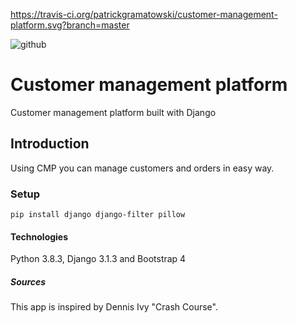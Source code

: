 https://travis-ci.org/patrickgramatowski/customer-management-platform.svg?branch=master

![github](https://user-images.githubusercontent.com/63557278/100528219-90fc0880-31da-11eb-8efd-df6b8f7a2fc0.png)

# Customer management platform
Customer management platform built with Django

## Introduction
Using CMP you can manage customers and orders in easy way.

### Setup
```
pip install django django-filter pillow
```

#### Technologies
Python 3.8.3, Django 3.1.3 and Bootstrap 4

##### Sources
This app is inspired by Dennis Ivy "Crash Course".
